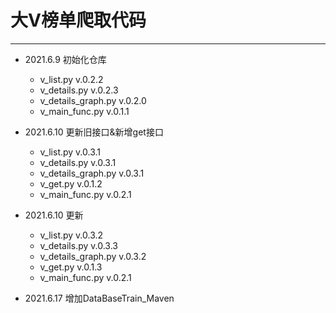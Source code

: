 # 大V榜单爬取代码
--------------------------------------------------------
* 2021.6.9 初始化仓库
    * v_list.py v.0.2.2
    * v_details.py v.0.2.3
    * v_details_graph.py v.0.2.0
    * v_main_func.py v.0.1.1
  
* 2021.6.10 更新旧接口&新增get接口
    * v_list.py v.0.3.1
    * v_details.py v.0.3.1
    * v_details_graph.py v.0.3.1
    * v_get.py v.0.1.2
    * v_main_func.py v.0.2.1

* 2021.6.10 更新
    * v_list.py v.0.3.2
    * v_details.py v.0.3.3
    * v_details_graph.py v.0.3.2
    * v_get.py v.0.1.3
    * v_main_func.py v.0.2.1

* 2021.6.17 增加DataBaseTrain_Maven
